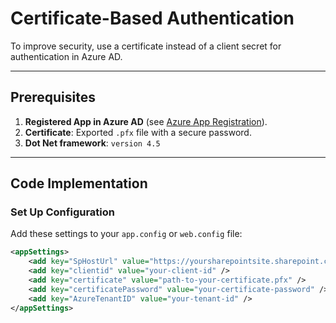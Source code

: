 # Certificate-Based Authentication

To improve security, use a certificate instead of a client secret for authentication in Azure AD.

---

## Prerequisites

1. **Registered App in Azure AD** (see [Azure App Registration](azure_app_registration.md)).
2. **Certificate**: Exported `.pfx` file with a secure password.
3. **Dot Net framework**: `version 4.5` 

---

## Code Implementation

### **Set Up Configuration**
Add these settings to your `app.config` or `web.config` file:

```xml
<appSettings>
    <add key="SpHostUrl" value="https://yoursharepointsite.sharepoint.com" />
    <add key="clientid" value="your-client-id" />
    <add key="certificate" value="path-to-your-certificate.pfx" />
    <add key="certificatePassword" value="your-certificate-password" />
    <add key="AzureTenantID" value="your-tenant-id" />
</appSettings>
```

